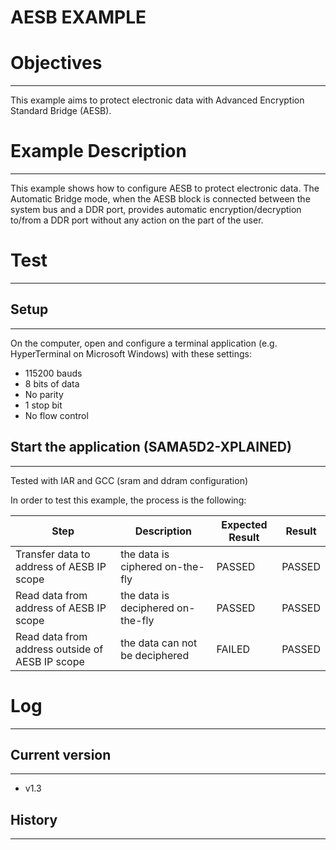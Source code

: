 AESB EXAMPLE
============

# Objectives
------------
This example aims to protect electronic data with Advanced Encryption Standard
Bridge (AESB).

# Example Description
---------------------
This example shows how to configure AESB to protect electronic data. The
Automatic Bridge mode, when the AESB block is connected between the system bus
and a DDR port, provides automatic encryption/decryption to/from a DDR port
without any action on the part of the user.

# Test
------

## Setup
--------
On the computer, open and configure a terminal application
(e.g. HyperTerminal on Microsoft Windows) with these settings:
 - 115200 bauds
 - 8 bits of data
 - No parity
 - 1 stop bit
 - No flow control

## Start the application (SAMA5D2-XPLAINED)
--------

Tested with IAR and GCC (sram and ddram configuration)

In order to test this example, the process is the following:

Step | Description | Expected Result | Result
-----|-------------|-----------------|-------
Transfer data to address of AESB IP scope | the data is ciphered on-the-fly | PASSED | PASSED
Read data from address of AESB IP scope | the data is deciphered on-the-fly | PASSED | PASSED
Read data from address outside of AESB IP scope | the data can not be deciphered | FAILED | PASSED


# Log
------

## Current version
--------
 - v1.3

## History
--------
